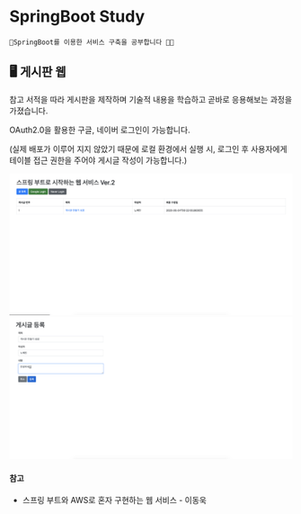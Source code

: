 SpringBoot Study
=============

    🌱SpringBoot를 이용한 서비스 구축을 공부합니다 👩‍💻
    

## 🖥 게시판 웹   

참고 서적을 따라 게시판을 제작하며 기술적 내용을 학습하고 곧바로 응용해보는 과정을 가졌습니다.  

OAuth2.0을 활용한 구글, 네이버 로그인이 가능합니다.

(실제 배포가 이루어 지지 않았기 때문에 로컬 환경에서 실행 시,
로그인 후 사용자에게 테이블 접근 권한을 주어야 게시글 작성이 가능합니다.)

<kbd><img src='./screenshot/Main.png'/></kbd>
<kbd><img src='./screenshot/Posting.png'/></kbd>


#### 참고

* 스프링 부트와 AWS로 혼자 구현하는 웹 서비스 - 이동욱
